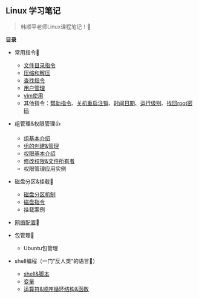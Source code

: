 ## Linux 学习笔记

> 韩顺平老师Linux课程笔记！🎉

**目录**

- 常用指令👏
  - [文件目录指令](常用指令/文件目录指令.md)
  - [压缩和解压](常用指令/压缩和解压.md)
  - [查找指令](常用指令/查找指令.md)
  - [用户管理](常用指令/用户管理.md)
  - [vim使用](常用指令/vim使用.md)
  - 其他指令：[帮助指令](常用指令/帮助指令.md)、[关机重启注销](常用指令/关机重启注销.md)、[时间日期](常用指令/时间日期指令.md)、[运行级别](常用指令/运行级别.md)、[找回root密码](常用指令/找回root密码.md)
- 组管理&权限管理👍
  - [组基本介绍](组管理&权限管理/组基本介绍.md)
  - [组的创建&管理](组管理&权限管理/组的创建&管理.md)
  - [权限基本介绍](组管理&权限管理/权限基本介绍.md)
  - [修改权限&文件所有者](组管理&权限管理/修改权限.md)
  - 权限管理应用实例
- 磁盘分区&挂载🤔

  - [磁盘分区机制](磁盘分区机制.md)
  - [磁盘指令](磁盘指令.md)
  - 挂载案例
- [网络配置](网络配置.md)💪
- 包管理🚀
  - Ubuntu包管理
- shell编程（一门”反人类“的语言🤣）
  - [shell&脚本](shell编程.md)
  - [变量](shell变量.md)
  - [运算符&顺序循环结构&函数](shell运算符&顺序循序结构.md)

